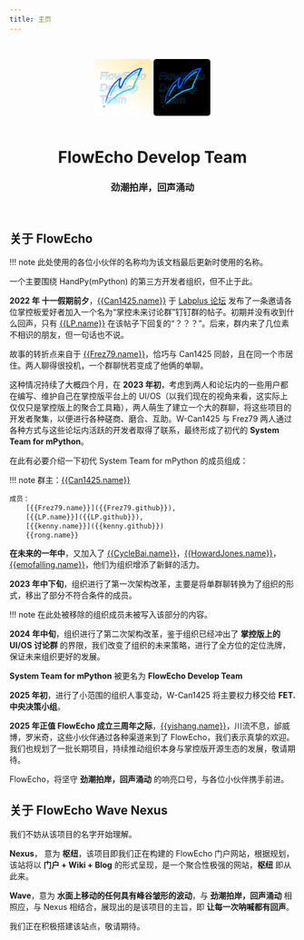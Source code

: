 ```yaml
---
title: 主页
---
```


</br>

<p align="center" markdown="span">
    <img align="center" width="100" src="./images/logo-light.webp#only-light">
    <img align="center" width="100" src="./images/logo-dark.webp#only-dark">
    </br>
    </br>
    <h1 align="center">FlowEcho Develop Team</h1>
    <h3 align="center">劲潮拍岸，回声涌动</h3>
</p>

</br>

## 关于 FlowEcho

!!! note
    此处使用的各位小伙伴的名称均为该文档最后更新时使用的名称。

一个主要围绕 HandPy(mPython) 的第三方开发者组织，但不止于此。

**2022 年 十一假期前夕**，[{{Can1425.name}}]({{Can1425.github}}) 于 [Labplus 论坛](https://labplus.cn/forum) 发布了一条邀请各位掌控板爱好者加入一个名为“掌控未来讨论群”钉钉群的帖子。初期并没有收到什么回声，只有 [{{LP.name}}]({{LP.github}}) 在该帖子下回复的“？？？”。后来，群内来了几位素不相识的朋友，但一句话也不说。

故事的转折点来自于 [{{Frez79.name}}]({{Frez79.github}})，恰巧与 Can1425 同龄，且在同一个市居住。两人聊得很投机，一个群聊恍若变成了他俩的单聊。

这种情况持续了大概四个月，在 **2023 年初**，考虑到两人和论坛内的一些用户都在编写、维护自己在掌控版平台上的 UI/OS（以我们现在的视角来看，这实际上仅仅只是掌控版上的聚合工具箱），两人萌生了建立一个大的群聊，将这些项目的开发者聚集，以便进行各种磋商、磨合、互助。W-Can1425 与 Frez79 两人通过各种方式与这些论坛内活跃的开发者取得了联系，最终形成了初代的 **System Team for mPython**。

在此有必要介绍一下初代 System Team for mPython 的成员组成：

!!! note
    群主：[{{Can1425.name}}]({{Can1425.github}})

    成员：
        [{{Frez79.name}}]({{Frez79.github}}),
        [{{LP.name}}]({{LP.github}}),
        [{{kenny.name}}]({{kenny.github}})
        {{rong.name}}

**在未来的一年中**，又加入了 [{{CycleBai.name}}]({{CycleBai.github}})，[{{HowardJones.name}}]({{HowardJones.github}})，[{{emofalling.name}}]({{emofalling.github}})，他们为组织增添了新鲜的活力。

**2023 年中下旬**，组织进行了第一次架构改革，主要是将单群聊转换为了组织的形式，移出了部分不符合条件的成员。

!!! note
    在此处被移除的组织成员未被写入该部分的内容。

**2024 年中旬**，组织进行了第二次架构改革，鉴于组织已经冲出了 **掌控版上的 UI/OS 讨论群** 的界限，我们改变了组织的未来策略，进行了全方位的定位洗牌，保证未来组织更好的发展。

**System Team for mPython** 被更名为 **FlowEcho Develop Team**

**2025 年初**，进行了小范围的组织人事变动，W-Can1425 将主要权力移交给 **FET. 中央决策小组**。

**2025 年正值 FlowEcho 成立三周年之际**，[{{yishang.name}}]({{yishang.github}})，川流不息，邰威博，罗米奇，这些小伙伴通过各种渠道来到了 FlowEcho，我们表示真挚的欢迎。我们也规划了一批长期项目，持续推动组织本身与掌控版开源生态的发展，敬请期待。

FlowEcho，将坚守 **劲潮拍岸，回声涌动** 的响亮口号，与各位小伙伴携手前进。

## 关于 FlowEcho Wave Nexus

我们不妨从该项目的名字开始理解。

**Nexus**， 意为 **枢纽**，该项目即我们正在构建的 FlowEcho 门户网站，根据规划，该站将以 **门户 + Wiki + Blog** 的形式呈现，是一个聚合性极强的网站，**枢纽** 即从此来。

**Wave**，意为 **水面上移动的任何具有峰谷皱形的波动**，与 **劲潮拍岸，回声涌动** 相照应，与 Nexus 相结合，展现出的是该项目的主旨，即 **让每一次呐喊都有回声**。

我们正在积极搭建该站点，敬请期待。